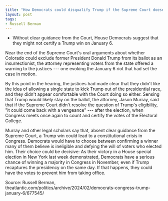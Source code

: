 ```yaml
---
title: "How Democrats could disqualify Trump if the Supreme Court doesn't"
layout: post
tags:
- Russell Berman
---
```


- Without clear guidance from the Court, House Democrats suggest that they might not certify a Trump win on January 6.

Near the end of the Supreme Court's oral arguments about whether Colorado could exclude former President Donald Trump from its ballot as an insurrectionist, the attorney representing voters from the state offered a warning to the justices --- one evoking the January 6 riot that had set the case in motion.

By this point in the hearing, the justices had made clear that they didn't like the idea of allowing a single state to kick Trump out of the presidential race, and they didn't appear comfortable with the Court doing so either. Sensing that Trump would likely stay on the ballot, the attorney, Jason Murray, said that if the Supreme Court didn't resolve the question of Trump's eligibility, "it could come back with a vengeance" --- after the election, when Congress meets once again to count and certify the votes of the Electoral College.

Murray and other legal scholars say that, absent clear guidance from the Supreme Court, a Trump win could lead to a constitutional crisis in Congress. Democrats would have to choose between confirming a winner many of them believe is ineligible and defying the will of voters who elected him. Their choice could be decisive: As their victory in a House special election in New York last week demonstrated, Democrats have a serious chance of winning a majority in Congress in November, even if Trump recaptures the presidency on the same day. If that happens, they could have the votes to prevent him from taking office.

Source: Russell Berman, theatlantic.com/politics/archive/2024/02/democrats-congress-trump-january-6/677545/
